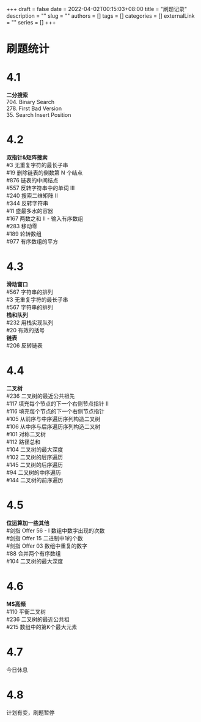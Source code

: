 +++ 
draft = false
date = 2022-04-02T00:15:03+08:00
title = "刷题记录"
description = ""
slug = ""
authors = []
tags = []
categories = []
externalLink = ""
series = []
+++

# 刷题统计


# 4.1
**二分搜索**  
704. Binary Search  
278. First Bad Version  
35. Search Insert Position

# 4.2
**双指针&矩阵搜索**  
#3 无重复字符的最长子串  
#19 删除链表的倒数第 N 个结点  
#876 链表的中间结点    
#557 反转字符串中的单词 III    
#240 搜索二维矩阵 II  
#344 反转字符串    
#11 盛最多水的容器  
#167 两数之和 II - 输入有序数组  
#283 移动零    
#189 轮转数组  
#977 有序数组的平方    

# 4.3
**滑动窗口**  
#567 字符串的排列  
#3 无重复字符的最长子串  
#567 字符串的排列  
**栈和队列**    
#232 用栈实现队列  
#20 有效的括号  
**链表**  
#206 反转链表  

# 4.4
**二叉树**  
#236 二叉树的最近公共祖先  
#117 填充每个节点的下一个右侧节点指针 II  
#116 填充每个节点的下一个右侧节点指针  
#105 从前序与中序遍历序列构造二叉树  
#106 从中序与后序遍历序列构造二叉树  
#101 对称二叉树  
#112 路径总和  
#104 二叉树的最大深度  
#102 二叉树的层序遍历  
#145 二叉树的后序遍历  
#94 二叉树的中序遍历  
#144 二叉树的前序遍历

# 4.5
**位运算加一些其他**  
#剑指 Offer 56 - I 数组中数字出现的次数	  
#剑指 Offer 15 二进制中1的个数  
#剑指 Offer 03 数组中重复的数字   
#88 合并两个有序数组   
#104 二叉树的最大深度

# 4.6
**MS高频**  
#110 平衡二叉树  
#236 二叉树的最近公共祖	  
#215 数组中的第K个最大元素  

# 4.7
今日休息

# 4.8
计划有变，刷题暂停